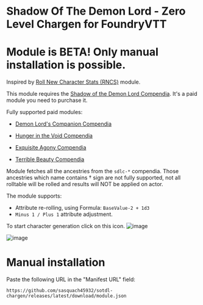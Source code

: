 # Shadow Of The Demon Lord - Zero Level Chargen for FoundryVTT

# Module is BETA! Only manual installation is possible.
Inspired by [Roll New Character Stats (RNCS)](https://github.com/MrXofar/roll-new-character-stats) module.

This module requires the [Shadow of the Demon Lord Compendia](https://foundryvtt.com/packages/sdlc-1000). It's a paid module you need to purchase it.

Fully supported paid modules:

- [Demon Lord's Companion Compendia](https://foundryvtt.com/packages/sdlc-1001)

- [Hunger in the Void Compendia](https://foundryvtt.com/packages/sdlc-1024)

- [Exquisite Agony Compendia](https://foundryvtt.com/packages/sdlc-1015)

- [Terrible Beauty Compendia](https://foundryvtt.com/packages/sdlc-1014)

Module fetches all the ancestries from the `sdlc-*` compendia. Those ancestries which name contains † sign are not fully supported, not all rolltable will be rolled and results will NOT be applied on actor.

The module supports:
- Attribute re-rolling, using Formula: `BaseValue-2 + 1d3`
- `Minus 1 / Plus 1` attribute adjustment.

To start character generation click on this icon.
![image](https://github.com/user-attachments/assets/23f19394-5e19-4f08-9b0f-d226b55d0e36)

![image](https://github.com/user-attachments/assets/e4009209-8c3c-46d1-af80-1ee8effe2127)

# Manual installation

Paste the following URL in the "Manifest URL" field:

`https://github.com/sasquach45932/sotdl-chargen/releases/latest/download/module.json`


